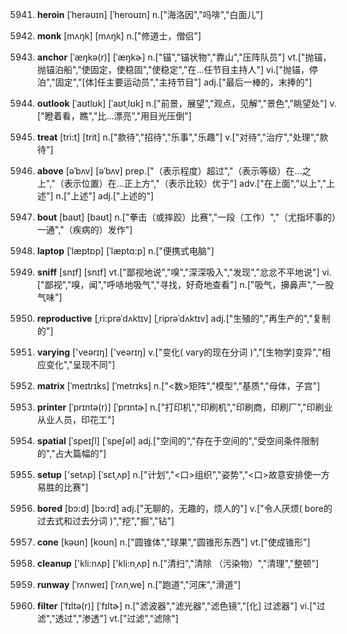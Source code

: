 5941. **heroin**
[ˈherəʊɪn]  [ˈheroʊɪn]
n.["海洛因","吗啡","白面儿"]  

5942. **monk**
[mʌŋk]  [mʌŋk]
n.["修道士，僧侣"]  

5943. **anchor**
[ˈæŋkə(r)]  [ˈæŋkɚ]
n.["锚","锚状物","靠山","压阵队员"]  vt.["抛锚，抛锚泊船","使固定，使稳固","使稳定","在…任节目主持人"]  vi.["抛锚，停泊","固定","[体]任主要运动员","主持节目"]  adj.["最后一棒的，末捧的"]  

5944. **outlook**
[ˈaʊtlʊk]  [ˈaʊtˌlʊk]
n.["前景，展望","观点，见解","景色","眺望处"]  v.["瞪着看，瞧","比…漂亮","用目光压倒"]  

5945. **treat**
[tri:t]  [trit]
n.["款待","招待","乐事","乐趣"]  v.["对待","治疗","处理","款待"]  

5946. **above**
[əˈbʌv]  [əˈbʌv]
prep.["（表示程度）超过","（表示等级）在…之上","（表示位置）在…正上方","（表示比较）优于"]  adv.["在上面","以上","上述"]  n.["上述"]  adj.["上述的"]  

5947. **bout**
[baʊt]  [baʊt]
n.["拳击（或摔跤）比赛","一段（工作）","（尤指坏事的）一通","（疾病的）发作"]  

5948. **laptop**
[ˈlæptɒp]  [ˈlæptɑ:p]
n.["便携式电脑"]  

5949. **sniff**
[snɪf]  [snɪf]
vt.["鄙视地说","嗅","深深吸入","发现","忿忿不平地说"]  vi.["鄙视","嗅，闻","呼哧地吸气","寻找，好奇地查看"]  n.["吸气，擤鼻声","一股气味"]  

5950. **reproductive**
[ˌri:prəˈdʌktɪv]  [ˌriprəˈdʌktɪv]
adj.["生殖的","再生产的","复制的"]  

5951. **varying**
['veərɪŋ]  ['veərɪŋ]
v.["变化( vary的现在分词 )","[生物学]变异","相应变化","呈现不同"]  

5952. **matrix**
[ˈmeɪtrɪks]  [ˈmetrɪks]
n.["<数>矩阵","模型","基质","母体，子宫"]  

5953. **printer**
[ˈprɪntə(r)]  [ˈprɪntɚ]
n.["打印机","印刷机","印刷商，印刷厂","印刷业从业人员，印花工"]  

5954. **spatial**
[ˈspeɪʃl]  [ˈspeʃəl]
adj.["空间的","存在于空间的","受空间条件限制的","占大篇幅的"]  

5955. **setup**
['setʌp]  [ˈsɛtˌʌp]
n.["计划","<口>组织","姿势","<口>故意安排使一方易胜的比赛"]  

5956. **bored**
[bɔ:d]  [bɔ:rd]
adj.["无聊的，无趣的，烦人的"]  v.["令人厌烦( bore的过去式和过去分词 )","挖","掘","钻"]  

5957. **cone**
[kəʊn]  [koʊn]
n.["圆锥体","球果","圆锥形东西"]  vt.["使成锥形"]  

5958. **cleanup**
['kli:nʌp]  ['kli:nˌʌp]
n.["清扫","清除 （污染物）","清理","整顿"]  

5959. **runway**
[ˈrʌnweɪ]  [ˈrʌnˌwe]
n.["跑道","河床","滑道"]  

5960. **filter**
[ˈfɪltə(r)]  [ˈfɪltɚ]
n.["滤波器","滤光器","滤色镜","[化] 过滤器"]  vi.["过滤","透过","渗透"]  vt.["过滤","滤除"]  


